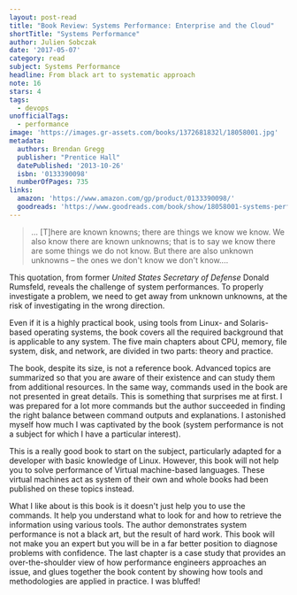 ```yaml
---
layout: post-read
title: "Book Review: Systems Performance: Enterprise and the Cloud"
shortTitle: "Systems Performance"
author: Julien Sobczak
date: '2017-05-07'
category: read
subject: Systems Performance
headline: From black art to systematic approach
note: 16
stars: 4
tags:
  - devops
unofficialTags:
  - performance
image: 'https://images.gr-assets.com/books/1372681832l/18058001.jpg'
metadata:
  authors: Brendan Gregg
  publisher: "Prentice Hall"
  datePublished: '2013-10-26'
  isbn: '0133390098'
  numberOfPages: 735
links:
  amazon: 'https://www.amazon.com/gp/product/0133390098/'
  goodreads: 'https://www.goodreads.com/book/show/18058001-systems-performance'
---
```


> ... [T]here are known knowns; there are things we know we know. We also know there are known unknowns; that is to say we know there are some things we do not know. But there are also unknown unknowns – the ones we don't know we don't know....

This quotation, from former *United States Secretary of Defense* Donald Rumsfeld, reveals the challenge of system performances. To properly investigate a problem, we need to get away from unknown unknowns, at the risk of investigating in the wrong direction.

Even if it is a highly practical book, using tools from Linux- and Solaris- based operating systems, the book covers all the required background that is applicable to any system. The five main chapters about CPU, memory, file system, disk, and network, are divided in two parts: theory and practice.

The book, despite its size, is not a reference book. Advanced topics are summarized so that you are aware of their existence and can study them from additional resources. In the same way, commands used in the book are not presented in great details. This is something that surprises me at first. I was prepared for a lot more commands but the author succeeded in finding the right balance between command outputs and explanations. I astonished myself how much I was captivated by the book (system performance is not a subject for which I have a particular interest).

This is a really good book to start on the subject, particularly adapted for a developer with basic knowledge of Linux. However, this book will not help you to solve performance of Virtual machine-based languages. These virtual machines act as system of their own and whole books had been published on these topics instead.

What I like about is this book is it doesn't just help you to use the commands. It help you understand what to look for and how to retrieve the information using various tools. The author demonstrates system performance is not a black art, but the result of hard work. This book will not make you an expert but you will be in a far better position to diagnose problems with confidence. The last chapter is a case study that provides an over-the-shoulder view of how performance engineers approaches an issue, and glues together the book content by showing how tools and methodologies are applied in practice. I was bluffed!

